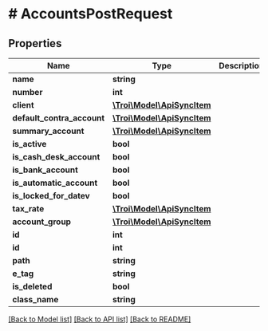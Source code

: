 # # AccountsPostRequest

## Properties

Name | Type | Description | Notes
------------ | ------------- | ------------- | -------------
**name** | **string** |  |
**number** | **int** |  |
**client** | [**\Troi\Model\ApiSyncItem**](ApiSyncItem.md) |  |
**default_contra_account** | [**\Troi\Model\ApiSyncItem**](ApiSyncItem.md) |  | [optional]
**summary_account** | [**\Troi\Model\ApiSyncItem**](ApiSyncItem.md) |  | [optional]
**is_active** | **bool** |  | [optional]
**is_cash_desk_account** | **bool** |  | [optional]
**is_bank_account** | **bool** |  | [optional]
**is_automatic_account** | **bool** |  | [optional]
**is_locked_for_datev** | **bool** |  | [optional]
**tax_rate** | [**\Troi\Model\ApiSyncItem**](ApiSyncItem.md) |  | [optional]
**account_group** | [**\Troi\Model\ApiSyncItem**](ApiSyncItem.md) |  |
**id** | **int** |  | [optional]
**id** | **int** |  | [optional]
**path** | **string** |  | [optional]
**e_tag** | **string** |  | [optional]
**is_deleted** | **bool** |  | [optional]
**class_name** | **string** |  | [optional]

[[Back to Model list]](../../README.md#models) [[Back to API list]](../../README.md#endpoints) [[Back to README]](../../README.md)
